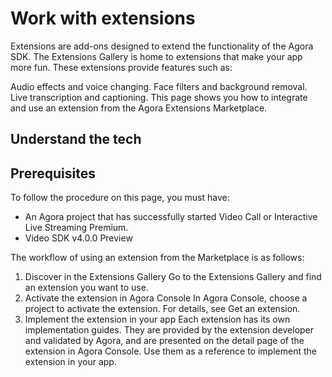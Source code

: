 
# Work with extensions

Extensions are add-ons designed to extend the functionality of the Agora SDK. The Extensions Gallery is home to extensions that make your app more fun. These extensions provide features such as:

Audio effects and voice changing.
Face filters and background removal.
Live transcription and captioning.
This page shows you how to integrate and use an extension from the Agora Extensions Marketplace.

## Understand the tech



## Prerequisites

To follow the procedure on this page, you must have:

* An Agora project that has successfully started Video Call or Interactive Live Streaming Premium.
* Video SDK v4.0.0 Preview




The workflow of using an extension from the Marketplace is as follows:

1. Discover in the Extensions Gallery
    Go to the Extensions Gallery and find an extension you want to use.
2. Activate the extension in Agora Console
    In Agora Console, choose a project to activate the extension. For details, see Get an extension.
3. Implement the extension in your app
Each extension has its own implementation guides. They are provided by the extension developer and validated by Agora, and are presented on the detail page of the extension in Agora Console. Use them as a reference to implement the extension in your app.



